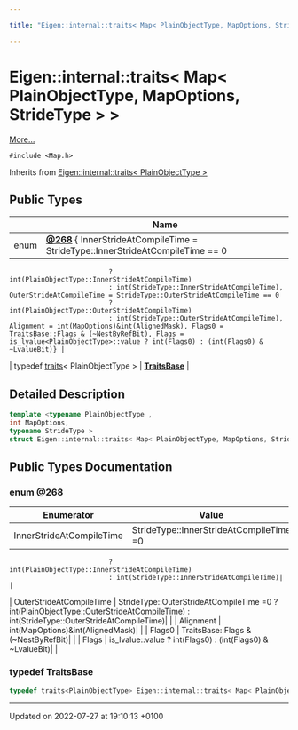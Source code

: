 ```yaml
---

title: "Eigen::internal::traits< Map< PlainObjectType, MapOptions, StrideType > >"

---
```


# Eigen::internal::traits< Map< PlainObjectType, MapOptions, StrideType > >



 [More...](#detailed-description)


`#include <Map.h>`

Inherits from [Eigen::internal::traits< PlainObjectType >](http://example.org/classes/structeigen_1_1internal_1_1traits/)

## Public Types

|                | Name           |
| -------------- | -------------- |
| enum| **[@268](http://example.org/classes/structeigen_1_1internal_1_1traits_3_01map_3_01plainobjecttype_00_01mapoptions_00_01stridetype_01_4_01_4/#enum-@268)** { InnerStrideAtCompileTime = StrideType::InnerStrideAtCompileTime == 0
                             ? int(PlainObjectType::InnerStrideAtCompileTime)
                             : int(StrideType::InnerStrideAtCompileTime), OuterStrideAtCompileTime = StrideType::OuterStrideAtCompileTime == 0
                             ? int(PlainObjectType::OuterStrideAtCompileTime)
                             : int(StrideType::OuterStrideAtCompileTime), Alignment = int(MapOptions)&int(AlignedMask), Flags0 = TraitsBase::Flags & (~NestByRefBit), Flags = is_lvalue<PlainObjectType>::value ? int(Flags0) : (int(Flags0) & ~LvalueBit)} |
| typedef <a href="http://example.org/classes/structeigen_1_1internal_1_1traits/">traits</a>< PlainObjectType > | **[TraitsBase](http://example.org/classes/structeigen_1_1internal_1_1traits_3_01map_3_01plainobjecttype_00_01mapoptions_00_01stridetype_01_4_01_4/#typedef-traitsbase)**  |

## Detailed Description

```cpp
template <typename PlainObjectType ,
int MapOptions,
typename StrideType >
struct Eigen::internal::traits< Map< PlainObjectType, MapOptions, StrideType > >;
```

## Public Types Documentation

### enum @268

| Enumerator | Value | Description |
| ---------- | ----- | ----------- |
| InnerStrideAtCompileTime | StrideType::InnerStrideAtCompileTime =0
                             ? int(PlainObjectType::InnerStrideAtCompileTime)
                             : int(StrideType::InnerStrideAtCompileTime)|   |
| OuterStrideAtCompileTime | StrideType::OuterStrideAtCompileTime =0
                             ? int(PlainObjectType::OuterStrideAtCompileTime)
                             : int(StrideType::OuterStrideAtCompileTime)|   |
| Alignment | int(MapOptions)&int(AlignedMask)|   |
| Flags0 | TraitsBase::Flags & (~NestByRefBit)|   |
| Flags | is_lvalue<PlainObjectType>::value ? int(Flags0) : (int(Flags0) & ~LvalueBit)|   |




### typedef TraitsBase

```cpp
typedef traits<PlainObjectType> Eigen::internal::traits< Map< PlainObjectType, MapOptions, StrideType > >::TraitsBase;
```


-------------------------------

Updated on 2022-07-27 at 19:10:13 +0100